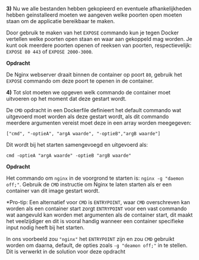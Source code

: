 **3)** Nu we alle bestanden hebben gekopieerd en eventuele afhankelijkheden hebben geinstalleerd moeten we aangeven welke poorten open moeten staan om de applicatie bereikbaar te maken.

Door gebruik te maken van het `EXPOSE` commando kun je tegen Docker vertellen welke poorten open staan en waar aan gekoppeld mag worden. Je kunt ook meerdere poorten openen of reeksen van poorten, respectievelijk: `EXPOSE 80 443` of `EXPOSE 2000-3000`.

**Opdracht**

De Nginx webserver draait binnen de container op poort `80`, gebruik het `EXPOSE` commando om deze poort te openen in de container.

**4)** Tot slot moeten we opgeven welk commando de container moet uitvoeren op het moment dat deze gestart wordt. 

De `CMD` opdracht in een Dockerfile definieert het default commando wat uitgevoerd moet worden als deze gestart wordt, als dit commando meerdere argumenten vereist moet deze in een array worden meegegeven: 

`["cmd", "-optieA", "argA waarde", "-optieB","argB waarde"]`

Dit wordt bij het starten samengevoegd en uitgevoerd als:

`cmd -optieA "argA waarde" -optieB "argB waarde"`

**Opdracht** 

Het commando om `nginx` in de voorgrond te starten is: `nginx -g "daemon off;"`. Gebruik de `CMD` instructie om Nginx te laten starten als er een container van dit image gestart wordt.

*Pro-tip: Een alternatief voor `CMD` is `ENTRYPOINT`, waar `CMD` overschreven kan worden als een container start zorgt `ENTRYPOINT` voor een vast commando wat aangevuld kan worden met argumenten als de container start, dit maakt het veelzijdiger en dit is vooral handig wanneer een container specifieke input nodig heeft bij het starten. 

In ons voorbeeld zou `"nginx"` het `ENTRYPOINT` zijn en zou `CMD` gebruikt worden om daarna, default, de opties zoals `-g "deamon off;"` in te stellen. Dit is verwerkt in de solution voor deze opdracht

